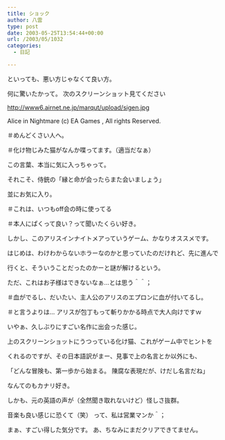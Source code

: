 ```yaml
---
title: ショック
author: 八雲
type: post
date: 2003-05-25T13:54:44+00:00
url: /2003/05/1032
categories:
  - 日記

---
```

といっても、悪い方じゃなくて良い方。
  
何に驚いたかって。 次のスクリーンショット見てください
  
http://www6.airnet.ne.jp/marqut/upload/sigen.jpg
  
Alice in Nightmare (c) EA Games , All rights Reserved.
  
＃めんどくさい人へ。
  
＃化け物じみた猫がなんか喋ってます。（適当だなぁ）

この言葉、本当に気に入っちゃって。
  
それこそ、侍銃の「縁と命が会ったらまた会いましょう」
  
並にお気に入り。
  
＃これは、いつもoff会の時に使ってる
  
＃本人にぱくって良い？って聞いたくらい好き。
  
しかし、このアリスインナイトメアっていうゲーム、かなりオススメです。
  
はじめは、わけわからないホラーなのかと思っていたのだけれど、先に進んで
  
行くと、そういうことだったのかーと謎が解けるという。
  
ただ、これはお子様はできないなぁ…とは思う＾＾；
  
＃血がでるし、だいたい、主人公のアリスのエプロンに血が付いてるし。
  
＃と言うよりは… アリスが包丁もって斬りかかる時点で大人向けですｗ
  
いやぁ、久しぶりにすごい名作に出会った感じ。
  
上のスクリーンショットにうつっている化け猫、これがゲーム中でヒントを
  
くれるのですが、その日本語訳がまー、見事で上の名言とか以外にも、
  
「どんな冒険も、第一歩から始まる。 陳腐な表現だが、けだし名言だね」
  
なんてのもカナリ好き。
  
しかも、元の英語の声が（全然聞き取れないけど）怪しさ抜群。
  
音楽も良い感じに恐くて（笑） って、私は営業マンか＾；
  
まぁ、すごい得した気分です。 あ、ちなみにまだクリアできてません。